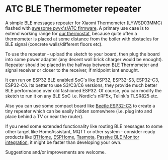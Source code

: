 # ATC BLE Thermometer repeater

A simple BLE messages repeater for Xiaomi Thermometer (LYWSD03MMC) flashed with [awesome pvvx's/ATC firmware](https://github.com/pvvx/ATC_MiThermometer).
A primary use case is to extend working range for [our thermostat](https://diyless.com/product/opentherm-thermostat), because quite often a thermometer is placed at some distance from the boiler with obstacles for BLE signal (concrete walls/different floors etc).

To use the repeater - upload the sketch to your board, then plug the board into some power adapter (any decent wall brick charger would be enought). Repeater should be placed in the halfway between BLE Thermometer and signal receiver or closer to the receiver, if midpoint isnt enought.

It can run on ESP32 BLE enabled SoC's like ESP32, ESP32-S3, ESP32-C3, ESP32-C6. Its better to use S3/C3/C6 versions, they provide much better BLE performance over old fashioned ESP32. Of course, you can modify the sketch to run it on any BLE SoC i.e. Nordic's nRF5x, Telink's TLSR825 etc.

Also you can use some compact board like [Beetle ESP32-C3](https://www.dfrobot.com/product-2566.html) to create a tiny repeater which can be easily hidden somewhere (i.e. plug into and place behind a TV or near the router).

If you need some extended functionality like routing BLE messages to some other target like HomeAssistant, MQTT or other system - consider ready products like [BTHome](https://bthome.io/), [ESPHome](https://esphome.io/), [Tasmota](https://tasmota.github.io/), [Passive BLE Monitor integration](https://github.com/custom-components/ble_monitor), it might be faster than developing your own.

Suggestions and/or improvements are welcome.